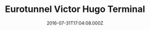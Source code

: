 ---
date: 2016-07-31T17:04:08.000Z
title: Eurotunnel Victor Hugo Terminal
latitude: 51.09500584359605
longitude: 1.1229658126831055
category: checkin
---